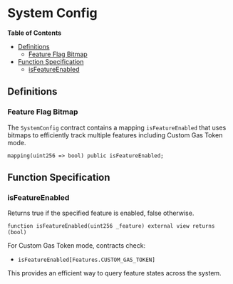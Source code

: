 # System Config

<!-- START doctoc generated TOC please keep comment here to allow auto update -->
<!-- DON'T EDIT THIS SECTION, INSTEAD RE-RUN doctoc TO UPDATE -->

**Table of Contents**

- [Definitions](#definitions)
  - [Feature Flag Bitmap](#feature-flag-bitmap)
- [Function Specification](#function-specification)
  - [isFeatureEnabled](#isfeatureenabled)

<!-- END doctoc generated TOC please keep comment here to allow auto update -->

## Definitions

### Feature Flag Bitmap

The `SystemConfig` contract contains a mapping `isFeatureEnabled` that uses bitmaps to efficiently track multiple features including Custom Gas Token mode.

```solidity
mapping(uint256 => bool) public isFeatureEnabled;
```

## Function Specification

### isFeatureEnabled

Returns true if the specified feature is enabled, false otherwise.

```solidity
function isFeatureEnabled(uint256 _feature) external view returns (bool)
```

For Custom Gas Token mode, contracts check:

- `isFeatureEnabled[Features.CUSTOM_GAS_TOKEN]`

This provides an efficient way to query feature states across the system.
